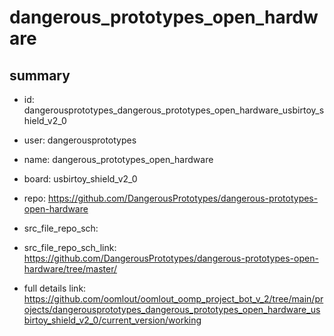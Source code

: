 # dangerous_prototypes_open_hardware
 
## summary 
* id: dangerousprototypes_dangerous_prototypes_open_hardware_usbirtoy_shield_v2_0
* user: dangerousprototypes
* name: dangerous_prototypes_open_hardware
* board: usbirtoy_shield_v2_0
* repo: https://github.com/DangerousPrototypes/dangerous-prototypes-open-hardware



* src_file_repo_sch: 
* src_file_repo_sch_link: https://github.com/DangerousPrototypes/dangerous-prototypes-open-hardware/tree/master/
* full details link: https://github.com/oomlout/oomlout_oomp_project_bot_v_2/tree/main/projects/dangerousprototypes_dangerous_prototypes_open_hardware_usbirtoy_shield_v2_0/current_version/working  







